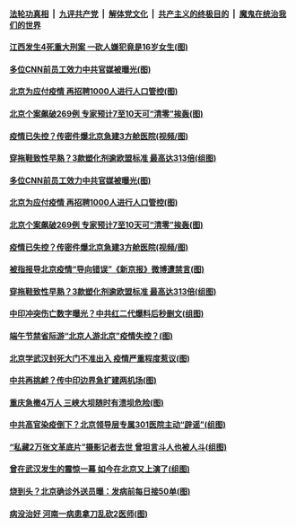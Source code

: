 

####  [法轮功真相](../../../../basic/blob/master/README.md?t=06261302) &nbsp;|&nbsp; [九评共产党](../../../../9ping.md/blob/master/README.md?t=06261302) &nbsp;|&nbsp; [解体党文化](../../../../jtdwh.md/blob/master/README.md?t=06261302)  &nbsp;|&nbsp; [共产主义的终极目的](../../../../gczydzjmd.md/blob/master/README.md?t=06261302) &nbsp;|&nbsp; [魔鬼在统治我们的世界](../../../../mgztzwmdsj.md/blob/master/README.md?t=06261302) 

#### [江西发生4死重大刑案 一砍人嫌犯竟是16岁女生(图)](../pages/p1/937755.md?t=06261302) 

#### [多位CNN前员工效力中共官媒被曝光(图)](../pages/p1/937731.md?t=06261302) 

#### [北京为应付疫情 再招聘1000人进行人口管控(图)](../pages/p1/937702.md?t=06261302) 

#### [北京个案飙破269例 专家预计7至10天可“清零”挨轰(图)](../pages/p1/937700.md?t=06261302) 

#### [疫情已失控？传密件爆北京急建3方舱医院(视频/图)](../pages/p1/937692.md?t=06261302) 

#### [穿拖鞋致性早熟？3款塑化剂逾欧盟标准 最高达313倍(组图)](../pages/p1/937677.md?t=06261302) 

#### [多位CNN前员工效力中共官媒被曝光(图)](../pages/p1/937731.md?t=06261302) 

#### [北京为应付疫情 再招聘1000人进行人口管控(图)](../pages/p1/937702.md?t=06261302) 

#### [北京个案飙破269例 专家预计7至10天可“清零”挨轰(图)](../pages/p1/937700.md?t=06261302) 

#### [疫情已失控？传密件爆北京急建3方舱医院(视频/图)](../pages/p1/937692.md?t=06261302) 

#### [被指报导北京疫情“导向错误”《新京报》微博遭禁言(图)](../pages/p1/937684.md?t=06261302) 

#### [穿拖鞋致性早熟？3款塑化剂逾欧盟标准 最高达313倍(组图)](../pages/p1/937677.md?t=06261302) 

#### [中印冲突伤亡数字曝光？中共红二代爆料后秒删文(组图)](../pages/p1/937680.md?t=06261302) 

#### [端午节禁省际游“北京人游北京”疫情失控？(图)](../pages/p1/937603.md?t=06261302) 

#### [北京学武汉封死大门不准出入 疫情严重程度惹议(图)](../pages/p1/937599.md?t=06261302) 

#### [中共再挑衅？传中印边界急扩建两机场(图)](../pages/p1/937596.md?t=06261302) 




#### [重庆急撤4万人 三峡大坝随时有溃坝危险(图)](../pages/p1/937554.md?t=06261302) 

#### [中共高官染疫倒下？北京领导层专属301医院主动“辟谣”(组图)](../pages/p1/937523.md?t=06261302) 

#### [“私藏2万张文革底片”摄影记者去世 曾坦言斗人也被人斗(组图)](../pages/p1/937488.md?t=06261302) 

#### [曾在武汉发生的震惊一幕 如今在北京又上演了(组图)](../pages/p1/937497.md?t=06261302) 

#### [烧到头？北京确诊外送员曝：发病前每日接50单(图)](../pages/p1/937472.md?t=06261302) 

#### [病没治好 河南一病患拿刀乱砍2医师(图)](../pages/p1/937463.md?t=06261302) 


